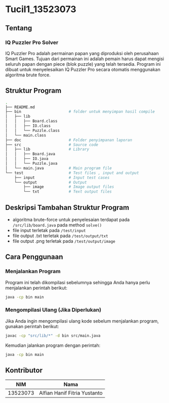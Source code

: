 # Tucil1_13523073

## Tentang

### IQ Puzzler Pro Solver

IQ Puzzler Pro adalah permainan papan yang diproduksi oleh perusahaan Smart Games. Tujuan dari permainan ini adalah pemain harus dapat mengisi seluruh papan dengan piece (blok puzzle) yang telah tersedia. Program ini dibuat untuk menyelesaikan IQ Puzzler Pro secara otomatis menggunakan algoritma brute force.

## Struktur Program

```bash
.
├── README.md
├── bin                     # folder untuk menyimpan hasil compile
│   ├── lib
│   │   ├── Board.class
│   │   ├── IO.class
│   │   └── Puzzle.class
│   └── main.class
├── doc                     # Folder penyimpanan laporan
├── src                     # Source code
│   ├── lib                 # Library
│   │   ├── Board.java
│   │   ├── IO.java
│   │   └── Puzzle.java
│   └── main.java           # Main program file
└── test                    # Test files , input and output
    ├── input               # Input test cases
    └── output              # Output
        ├── image           # Image output files
        └── txt             # Text output files
```

## Deskripsi Tambahan Struktur Program

- algoritma brute-force untuk penyelesaian terdapat pada `/src/lib/board.java` pada method `solve()`
- file input terletak pada `/test/input`
- file output .txt terletak pada `/test/output/txt`
- file output .png terletak pada `/test/output/image`

## Cara Penggunaan

### Menjalankan Program

Program ini telah dikompilasi sebelumnya sehingga Anda hanya perlu menjalankan perintah berikut:

```sh
java -cp bin main
```

### Mengompilasi Ulang (Jika Diperlukan)

Jika Anda ingin mengompilasi ulang kode sebelum menjalankan program, gunakan perintah berikut:

```sh
javac -cp "src/lib/*" -d bin src/main.java
```

Kemudian jalankan program dengan perintah:

```sh
java -cp bin main
```

## Kontributor

|   NIM    |             Nama             |
| :------: | :--------------------------: |
| 13523073 | Alfian Hanif Fitria Yustanto |
